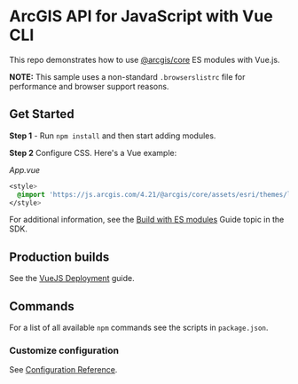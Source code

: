 # ArcGIS API for JavaScript with Vue CLI

This repo demonstrates how to use [@arcgis/core](https://www.npmjs.com/package/@arcgis/core) ES modules with Vue.js. 

**NOTE:** This sample uses a non-standard `.browserslistrc` file for performance and browser support reasons. 

## Get Started

**Step 1** - Run `npm install` and then start adding modules.

**Step 2** Configure CSS. Here's a Vue example:

*App.vue*

```css
<style>
  @import 'https://js.arcgis.com/4.21/@arcgis/core/assets/esri/themes/light/main.css';
</style>
```

For additional information, see the [Build with ES modules](https://developers.arcgis.com/javascript/latest/es-modules/) Guide topic in the SDK.

## Production builds

See the [VueJS Deployment](https://cli.vuejs.org/guide/deployment.html#deployment) guide.

## Commands

For a list of all available `npm` commands see the scripts in `package.json`. 

### Customize configuration
See [Configuration Reference](https://cli.vuejs.org/config/).
